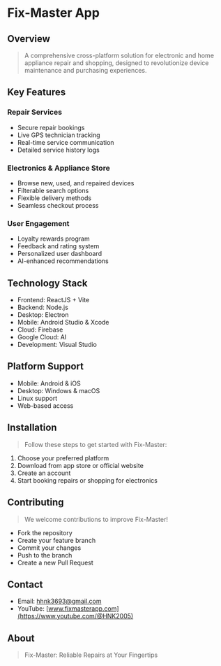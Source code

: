 # Fix-Master App

## Overview

> A comprehensive cross-platform solution for electronic and home appliance repair and shopping, designed to revolutionize device maintenance and purchasing experiences.

## Key Features

### Repair Services
- Secure repair bookings
- Live GPS technician tracking
- Real-time service communication
- Detailed service history logs

### Electronics & Appliance Store
- Browse new, used, and repaired devices
- Filterable search options
- Flexible delivery methods
- Seamless checkout process

### User Engagement
- Loyalty rewards program
- Feedback and rating system
- Personalized user dashboard
- AI-enhanced recommendations

## Technology Stack

- Frontend: ReactJS + Vite
- Backend: Node.js
- Desktop: Electron
- Mobile: Android Studio & Xcode
- Cloud: Firebase
- Google Cloud: AI
- Development: Visual Studio

## Platform Support

- Mobile: Android & iOS
- Desktop: Windows & macOS
- Linux support
- Web-based access

## Installation

> Follow these steps to get started with Fix-Master:

1. Choose your preferred platform
2. Download from app store or official website
3. Create an account
4. Start booking repairs or shopping for electronics

## Contributing

> We welcome contributions to improve Fix-Master!

- Fork the repository
- Create your feature branch
- Commit your changes
- Push to the branch
- Create a new Pull Request

## Contact

- Email: hhnk3693@gmail.com
- YouTube: [www.fixmasterapp.com](https://www.youtube.com/@HNK2005)

## About

> Fix-Master: Reliable Repairs at Your Fingertips
